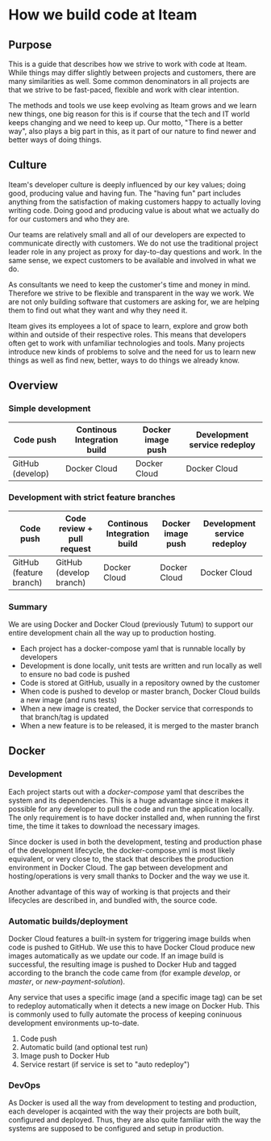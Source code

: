 # How we build code at Iteam

## Purpose

This is a guide that describes how we strive to work with code at Iteam. While things may differ slightly between projects and customers, there are many similarities as well. Some common denominators in all projects are that we strive to be fast-paced, flexible and work with clear intention.

The methods and tools we use keep evolving as Iteam grows and we learn new things, one big reason for this is if course that the tech and IT world keeps changing and we need to keep up. Our motto, "There is a better way", also plays a big part in this, as it part of our nature to find newer and better ways of doing things.

## Culture

Iteam's developer culture is deeply influenced by our key values; doing good, producing value and having fun. The "having fun" part includes anything from the satisfaction of making customers happy to actually loving writing code. Doing good and producing value is about what we actually do for our customers and who they are.

Our teams are relatively small and all of our developers are expected to communicate directly with customers. We do not use the traditional project leader role in any project as proxy for day-to-day questions and work. In the same sense, we expect customers to be available and involved in what we do.

As consultants we need to keep the customer's time and money in mind. Therefore we strive to be flexible and transparent in the way we work. We are not only building software that customers are asking for, we are helping them to find out what they want and why they need it.

Iteam gives its employees a lot of space to learn, explore and grow both within and outside of their respective roles. This means that developers often get to work with unfamiliar technologies and tools. Many projects introduce new kinds of problems to solve and the need for us to learn new things as well as find new, better, ways to do things we already know.

## Overview

### Simple development

| Code push | Continous Integration build | Docker image push | Development service redeploy
| ------------- | ------------- | ------------- | ------------- |
| GitHub (develop) | Docker Cloud | Docker Cloud | Docker Cloud |

### Development with strict feature branches

| Code push | Code review + pull request | Continous Integration build | Docker image push | Development service redeploy
| ------------- | ------------- | ------------- | ------------- | ------------- |
| GitHub (feature branch) | GitHub (develop branch) | Docker Cloud | Docker Cloud | Docker Cloud |

### Summary

We are using Docker and Docker Cloud (previously Tutum) to support our entire development chain all the way up to production hosting.

 - Each project has a docker-compose yaml that is runnable locally by developers
 - Development is done locally, unit tests are written and run locally as well to ensure no bad code is pushed
 - Code is stored at GitHub, usually in a repository owned by the customer
 - When code is pushed to develop or master branch, Docker Cloud builds a new image (and runs tests)
 - When a new image is created, the Docker service that corresponds to that branch/tag is updated
 - When a new feature is to be released, it is merged to the master branch

## Docker

### Development

Each project starts out with a *docker-compose* yaml that describes the system and its dependencies. This is a huge advantage since it makes it possible for any developer to pull the code and run the application locally. The only requirement is to have docker installed and, when running the first time, the time it takes to download the necessary images.

Since docker is used in both the development, testing and production phase of the development lifecycle, the docker-compose.yml is most likely equivalent, or very close to, the stack that describes the production environment in Docker Cloud. The gap between development and hosting/operations is very small thanks to Docker and the way we use it.

Another advantage of this way of working is that projects and their lifecycles are described in, and bundled with, the source code.

### Automatic builds/deployment

Docker Cloud features a built-in system for triggering image builds when code is pushed to GitHub. We use this to have Docker Cloud produce new images automatically as we update our code. If an image build is successful, the resulting image is pushed to Docker Hub and tagged according to the branch the code came from (for example *develop*, or *master*, or *new-payment-solution*).

Any service that uses a specific image (and a specific image tag) can be set to redeploy automatically when it detects a new image on Docker Hub. This is commonly used to fully automate the process of keeping coninuous development environments up-to-date.

 1. Code push
 2. Automatic build (and optional test run)
 3. Image push to Docker Hub
 4. Service restart (if service is set to "auto redeploy")

### DevOps

As Docker is used all the way from development to testing and production, each developer is acqainted with the way their projects are both built, configured and deployed. Thus, they are also quite familiar with the way the systems are supposed to be configured and setup in production.
